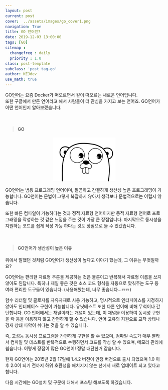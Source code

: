 ```yaml
---
layout: post
current: post
cover:  ../assets/images/go_cover1.png
navigation: True
title: GO 언어란? 
date: 2019-12-03 13:00:00
tags: [GO]
sitemap :
  changefreq : daily
  priority : 1.0
class: post-template
subclass: 'post tag-go'
author: KEJdev
use_math: true
---  
```



GO언어는 요즘 Docker가 떠오르면서 같이 떠오르는 새로운 언어입니다.   
또한 구글에서 만든 언어라고 해서 사람들이 더 관심을 가지고 보는 언어죠. GO언어가 어떤 언어인지 알아보겠습니다.  


<br>


> #### GO   

<center><img src="../assets/images/goicon.png" width="200" height="140"></center>   

GO언어는 범용 프로그래밍 언어이며, 깔끔하고 간결하게 생산성 높은 프로그래밍이 가능합니다. GO언어는 문법이 그렇게 복잡하지 않아서 생각보다 문법적으로는 어렵지 않습니다.  

또한 빠른 컴파일이 가능하다는 것과 정적 자료형 언어이지만 동적 자료형 언어로 프로그래밍을 작성하는 것 같은 느낌을 주는 것이 가장 큰 장점입니다. 마지막으로 동시성을 지원하는 코드를 쉽게 작성 가능 하다는 것도 장점으로 들 수 있겠습니다.  

<br>  


> #### GO언어가 생산성이 높은 이유  


위에서 말했던 것처럼 GO언어가 생산성이 높다고 이야기 했는데, 그 이유는 무엇일까요?

GO언어는 편리한 자료형 추론을 제공하는 것은 물론이고 반복해서 자료형 이름을 쓰지 않아도 된답니다. 특히나 제일 좋은 것은 소스 코드 형식을 자동으로 맞춰주는 도구 등 여러 편리한 도구들이 있습니다. (사용해봤는데, 너무 좋습니다...ㅠㅠ)   

함수 리터럴 및 클로저를 자유자재로 사용 가능하고, 명시적으로 인터페이스를 지정하지 않아도 인터페이스 구현이 가능합니다. 유닛테스트 또한 다른 언어에 비해 무척이나 간단합니다. GO 언어에서는 채널이라는 개념이 있는데, 이 채널을 이용하여 동시성 구현을 락 등을 이용하지 않고 간편하게 할 수 있습니다. 언어 고유의 지원으로 교착 상태나 경재 상태 파악이 쉬다는 것을 알 수 있습니다.  

즉, 고성능 동시성 프로그램을 간편하게 구현을 할 수 있으며, 컴파일 속도가 매우 빨라서 컴파일 및 테스트를 반복적으로 수행하면서 코드를 작성 할 수 있으며, 메모리  관리에 쉽습니다.  이렇게 장점이 많은 GO언어! 정말 대단한거 같습니다. 

현재 GO언어는 2015년 2월 17일에 1.4.2 버전이 안정 버전으로 출시 되었으며 1.0 이후 2.0이 되기 전까지 하위 호환성을 해치지지 않는 선에서 새로 업데이트 되고 있다고 합니다. 

다음 시간에는 GO설치 및 구문에 대해서 포스팅 해보도록 하겠습니다.  







